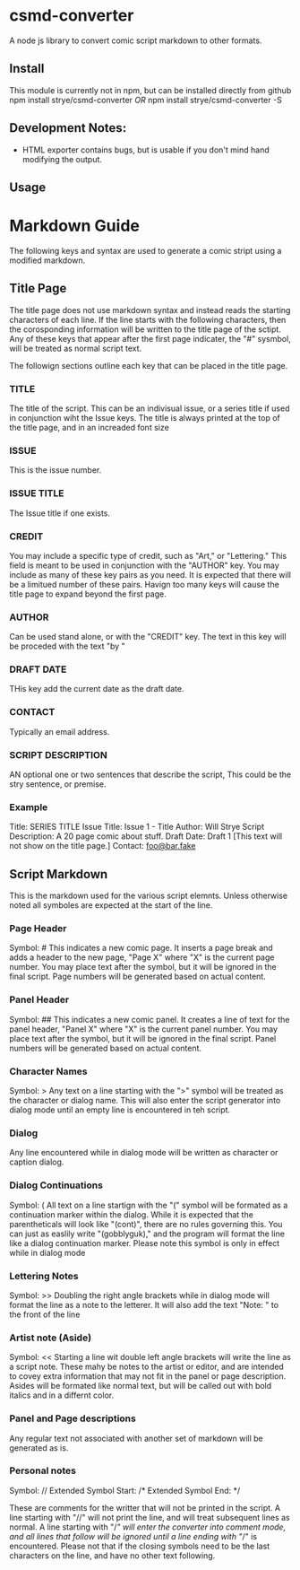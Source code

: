 # csmd-converter
A node js library to convert comic script markdown to other formats.

## Install
This module is currently not in npm, but can be installed directly from github
npm install strye/csmd-converter
_OR_
npm install strye/csmd-converter -S


## Development Notes:
- HTML exporter contains bugs, but is usable if you don't mind hand modifying the output.

## Usage

# Markdown Guide

The following keys and syntax are used to generate a comic stript using a modified markdown.

## Title Page

The title page does not use markdown syntax and instead reads the starting characters of each line. If the line starts with the following characters, then the corosponding information will be written to the title page of the sctipt. Any of these keys that appear after the first page indicater, the "#" sysmbol, will be treated as normal script text.

The followign sections outline each key that can be placed in the title page.

### TITLE
The title of the script. This can be an indivisual issue, or a series title if used in conjunction wiht the Issue keys. The title is always printed at the top of the title page, and in an increaded font size

### ISSUE
This is the issue number.

### ISSUE TITLE
The Issue title if one exists.

### CREDIT
You may include a specific type of credit, such as "Art," or "Lettering." This field is meant to be used in conjunction with the "AUTHOR" key. You may include as many of these key pairs as you need. It is expected that there will be a limitued number of these pairs. Havign too many keys will cause the title page to expand beyond the first page.

### AUTHOR
Can be used stand alone, or with the "CREDIT" key. The text in this key will be proceded with the text "by "

### DRAFT DATE
THis key add the current date as the draft date.

### CONTACT
Typically an email address.

### SCRIPT DESCRIPTION
AN optional one or two sentences that describe the script, This could be the stry sentence, or premise.

### Example
Title: SERIES TITLE
Issue Title: Issue 1 - Title
Author: Will Strye
Script Description: A 20 page comic about stuff.
Draft Date: Draft 1 [This text will not show on the title page.]
Contact: foo@bar.fake


## Script Markdown

This is the markdown used for the various script elemnts. Unless otherwise noted all symboles are expected at the start of the line.

### Page Header

Symbol: #
This indicates a new comic page. It inserts a page break and adds a header to the new page, "Page X" where "X" is the current page number. You may place text after the symbol, but it will be ignored in the final script. Page numbers will be generated based on actual content.

### Panel Header

Symbol: ##
This indicates a new comic panel. It creates a line of text for the panel header, "Panel X" where "X" is the current panel number. You may place text after the symbol, but it will be ignored in the final script. Panel numbers will be generated based on actual content.

### Character Names

Symbol: >
Any text on a line starting with the ">" symbol will be treated as the character or dialog name. This will also enter the script generator into dialog mode until an empty line is encountered in teh script.

### Dialog
Any line encountered while in dialog mode will be written as character or caption dialog.

### Dialog Continuations

Symbol: (
All text on a line startign with the "(" symbol will be formated as a continuation marker within the dialog. While it is expected that the parentheticals will look like "(cont)", there are no rules governing this. You can just as easlily write "(gobblyguk)," and the program will format the line like a dialog continuation marker. Please note this symbol is only in effect while in dialog mode 

### Lettering Notes

Symbol: >>
Doubling the right angle brackets while in dialog mode will format the line as a note to the letterer. It will also add the text "Note: " to the front of the line

### Artist note (Aside)

Symbol: <<
Starting a line wit double left angle brackets will write the line as a script note. These mahy be notes to the artist or editor, and are intended to covey extra information that may not fit in the panel or page description. Asides will be formated like normal text, but will be called out with bold italics and in a differnt color.

### Panel and Page descriptions

Any regular text not associated with another set of markdown will be generated as is.


### Personal notes

Symbol: //
Extended Symbol Start: /*
Extended Symbol End: */

These are comments for the writter that will not be printed in the script. A line starting with "//" will not print the line, and will treat subsequent lines as normal. A line starting with "/*" will enter the converter into comment mode, and all lines that follow will be ignored until a line ending with "*/" is encountered. Please not that if the closing symbols need to be the last characters on the line, and have no other text following.


 
